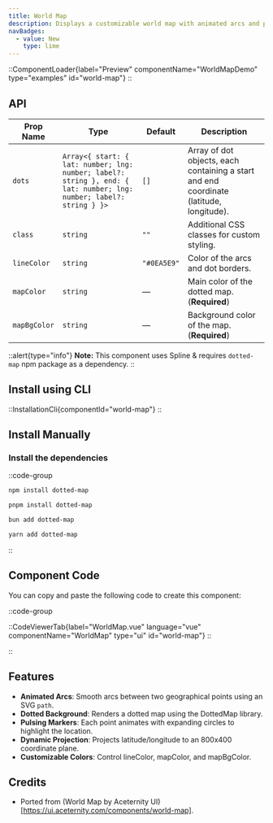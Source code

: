 ```yaml
---
title: World Map
description: Displays a customizable world map with animated arcs and pulse effects for geographical points.
navBadges:
  - value: New
    type: lime
---
```


::ComponentLoader{label="Preview" componentName="WorldMapDemo" type="examples" id="world-map"}
::

## API

| Prop Name    | Type                                                                                                                 | Default     | Description                                                                             |
| ------------ | -------------------------------------------------------------------------------------------------------------------- | ----------- | --------------------------------------------------------------------------------------- |
| `dots`       | `Array<{ start: { lat: number; lng: number; label?: string }, end: { lat: number; lng: number; label?: string } }> ` | `[]`        | Array of dot objects, each containing a start and end coordinate (latitude, longitude). |
| `class`      | `string`                                                                                                             | `""`        | Additional CSS classes for custom styling.                                              |
| `lineColor`  | `string`                                                                                                             | `"#0EA5E9"` | Color of the arcs and dot borders.                                                      |
| `mapColor`   | `string`                                                                                                             | —           | Main color of the dotted map. (**Required**)                                            |
| `mapBgColor` | `string`                                                                                                             | —           | Background color of the map. (**Required**)                                             |

::alert{type="info"}
**Note:** This component uses Spline & requires `dotted-map` npm package as a dependency.
::

## Install using CLI

::InstallationCli{componentId="world-map"}
::

## Install Manually

### Install the dependencies

::code-group

```bash [npm]
npm install dotted-map
```

```bash [pnpm]
pnpm install dotted-map
```

```bash [bun]
bun add dotted-map
```

```bash [yarn]
yarn add dotted-map
```

::

## Component Code

You can copy and paste the following code to create this component:

::code-group

::CodeViewerTab{label="WorldMap.vue" language="vue" componentName="WorldMap" type="ui" id="world-map"}
::

::

## Features

- **Animated Arcs**: Smooth arcs between two geographical points using an SVG `path`.
- **Dotted Background**: Renders a dotted map using the DottedMap library.
- **Pulsing Markers**: Each point animates with expanding circles to highlight the location.
- **Dynamic Projection**: Projects latitude/longitude to an 800x400 coordinate plane.
- **Customizable Colors**: Control lineColor, mapColor, and mapBgColor.

## Credits

- Ported from (World Map by Aceternity UI)[https://ui.aceternity.com/components/world-map].

